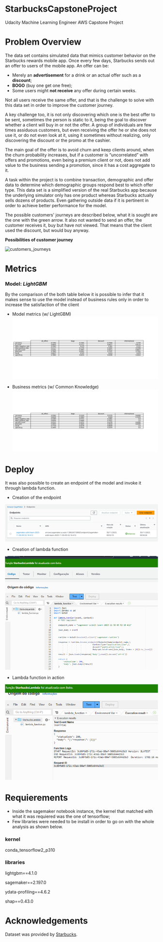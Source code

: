 # StarbucksCapstoneProject
Udacity Machine Learning Engineer AWS Capstone Project

# Problem Overview
The data set contains simulated data that mimics customer behavior on the Starbucks rewards mobile app. Once every few days, Starbucks sends out an offer to users of the mobile app. An offer can be:
- Merely an **advertisement** for a drink or an actual offer such as a **discount**;
- **BOGO** (buy one get one free);
- Some users might **not receive** any offer during certain weeks.


Not all users receive the same offer, and that is the challenge to solve with this data set in order to improve the customer journey.


A key challenge too, it is not only discovering which one is the best offer to be sent, sometimes the person is static to it, being the goal to discover whether a client will buy in or not the offer. A group of individuals are few times assiduous customers, but even receiving the offer he or she does not use it, or do not even look at it, using it sometimes without realizing, only discovering the discount or the promo at the cashier.


The main goal of the offer is to avoid churn and keep clients around, when the churn probability increases, but if a customer is “uncorrelated” with offers and promotions, even being a premium client or not, does not add value to the business sending a promotion, since it has a cost aggregate to it.


A task within the project is to combine transaction, demographic and offer data to determine which demographic groups respond best to which offer type. This data set is a simplified version of the real Starbucks app because the underlying simulator only has one product whereas Starbucks actually sells dozens of products. Even gathering outside data if it is pertinent in order to achieve better performance for the model.


The possible customers' journeys are described below, what it is sought are the one with the green arrow. It also not wanted to send an offer, the customer receives it, buy but have not viewed. That means that the client used the discount, but would buy anyway.

**Possibilities of customer journey**

![customers_journeys](https://github.com/VD-git/StarbucksCapstoneProject/assets/85261454/ea628d4f-b148-4469-acdd-a8516bd6cfd9)


# Metrics
### Model: *LightGBM*
By the comparison of the both table below it is possible to infer that it makes sense to use the model instead of business rules only in order to increase the satisfaction of the client

- Model metrics (w/ LightGBM)
![evaluation table model](/images/model_metrics.png)


- Business metrics (w/ Common Knowledge)
![evaluation table business rules](/images/business_metrics.png)

# Deploy
It was also possible to create an endpoint of the model and invoke it through lambda function.


- Creation of the endpoint

![evaluation table business rules](/images/deploy.png)

- Creation of lambda function

![evaluation table business rules](/images/lambda_function.png)

- Lambda function in action

![evaluation table business rules](/images/lambda_function_in_action.png)


# Requierements
- Inside the sagemaker notebook instance, the kernel that matched with what it was requiered was the one of tensorflow;
- Few libraries were needed to be install in order to go on with the whole analysis as shown below.

### **kernel**
conda_tensorflow2_p310

### **libraries**
lightgbm==4.1.0

sagemaker==2.197.0

ydata-profiling==4.6.2

shap==0.43.0

# Acknowledgements
Dataset was provided by [Starbucks](https://www.starbucks.com/).

